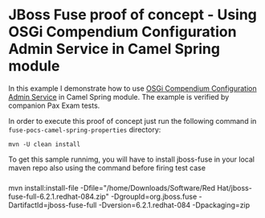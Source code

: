 JBoss Fuse proof of concept - Using OSGi Compendium Configuration Admin Service in Camel Spring module
=========

In this example I demonstrate how to use
[OSGi Compendium Configuration Admin
Service](http://www.osgi.org/javadoc/r4v42/org/osgi/service/cm/ConfigurationAdmin.html) in Camel Spring module. The example is verified by companion Pax Exam tests.

In order to execute this proof of concept just run the following command in `fuse-pocs-camel-spring-properties`
directory:

    mvn -U clean install

To get this sample runnimg, you will have to install jboss-fuse in your local maven repo also using the command before firing test case

#####

mvn install:install-file -Dfile="/home/Downloads/Software/Red Hat/jboss-fuse-full-6.2.1.redhat-084.zip" -DgroupId=org.jboss.fuse -DartifactId=jboss-fuse-full -Dversion=6.2.1.redhat-084 -Dpackaging=zip

######
